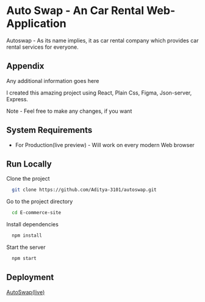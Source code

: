 
# Auto Swap - An Car Rental Web-Application

Autoswap - As its name implies, it as car rental company which provides car rental services for everyone.




## Appendix

Any additional information goes here

I created this amazing project using React, Plain Css, Figma, Json-server, Express.

Note - Feel free to make any changes, if you want




## System Requirements

- For Production(live preview) - Will work on every modern Web browser

## Run Locally

Clone the project

```bash
  git clone https://github.com/Aditya-3101/autoswap.git
```

Go to the project directory

```bash
  cd E-commerce-site
```

Install dependencies

```bash
  npm install
```

Start the server

```bash
  npm start
```


## Deployment

[AutoSwap(live)](https://autoswap.netlify.app)
